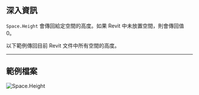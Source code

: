 ## 深入資訊
`Space.Height` 會傳回給定空間的高度。如果 Revit 中未放置空間，則會傳回值 0。

以下範例傳回目前 Revit 文件中所有空間的高度。
___
## 範例檔案

![Space.Height](./Revit.Elements.Space.Height_img.jpg)
